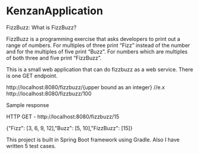# KenzanApplication

FizzBuzz: What is FizzBuzz?

FizzBuzz is a programming exercise that asks developers to print out a range of numbers. For multiples of three print “Fizz” instead of the number and for the multiples of five print “Buzz”. For numbers which are multiples of both three and five print “FizzBuzz”.

This is a small web application that can do fizzbuzz as a web service. There is one GET endpoint.

http://localhost:8080/fizzbuzz/{upper bound as an integer}  //e.x http://localhost:8080/fizzbuzz/100

Sample response

HTTP GET - http://localhost:8080/fizzbuzz/15
 
{"Fizz": [3, 6, 9, 12],"Buzz": [5, 10],"FizzBuzz": [15]}

This project is built in Spring Boot framework using Gradle. Also I have written 5 test cases.
